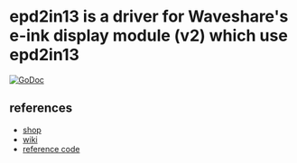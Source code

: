 # epd2in13 is a driver for Waveshare's e-ink display module (v2) which use epd2in13

[![GoDoc](http://godoc.org/github.com/suapapa/go_devices/epd2in13?status.svg)](http://godoc.org/github.com/suapapa/go_devices/epd2in13)

## references
* [shop](https://s.click.aliexpress.com/e/dauP0YmG)
* [wiki](https://www.waveshare.com/wiki/2.13inch_e-Paper_HAT)
* [reference code](https://github.com/waveshare/e-Paper)